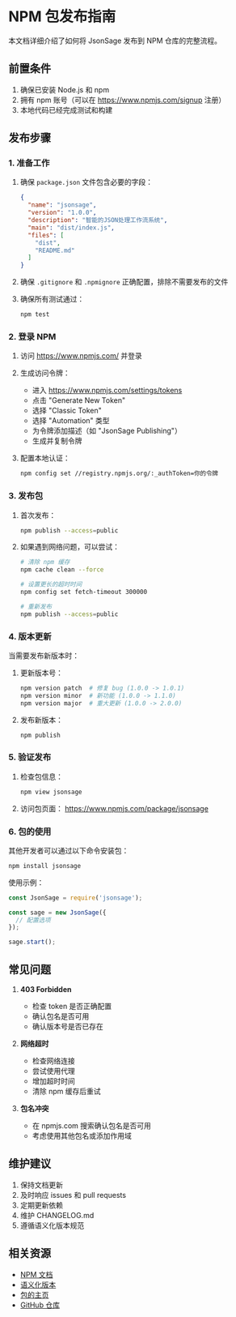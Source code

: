 # NPM 包发布指南

本文档详细介绍了如何将 JsonSage 发布到 NPM 仓库的完整流程。

## 前置条件

1. 确保已安装 Node.js 和 npm
2. 拥有 npm 账号（可以在 https://www.npmjs.com/signup 注册）
3. 本地代码已经完成测试和构建

## 发布步骤

### 1. 准备工作

1. 确保 `package.json` 文件包含必要的字段：
   ```json
   {
     "name": "jsonsage",
     "version": "1.0.0",
     "description": "智能的JSON处理工作流系统",
     "main": "dist/index.js",
     "files": [
       "dist",
       "README.md"
     ]
   }
   ```

2. 确保 `.gitignore` 和 `.npmignore` 正确配置，排除不需要发布的文件

3. 确保所有测试通过：
   ```bash
   npm test
   ```

### 2. 登录 NPM

1. 访问 https://www.npmjs.com/ 并登录

2. 生成访问令牌：
   - 进入 https://www.npmjs.com/settings/tokens
   - 点击 "Generate New Token"
   - 选择 "Classic Token"
   - 选择 "Automation" 类型
   - 为令牌添加描述（如 "JsonSage Publishing"）
   - 生成并复制令牌

3. 配置本地认证：
   ```bash
   npm config set //registry.npmjs.org/:_authToken=你的令牌
   ```

### 3. 发布包

1. 首次发布：
   ```bash
   npm publish --access=public
   ```

2. 如果遇到网络问题，可以尝试：
   ```bash
   # 清除 npm 缓存
   npm cache clean --force
   
   # 设置更长的超时时间
   npm config set fetch-timeout 300000
   
   # 重新发布
   npm publish --access=public
   ```

### 4. 版本更新

当需要发布新版本时：

1. 更新版本号：
   ```bash
   npm version patch  # 修复 bug (1.0.0 -> 1.0.1)
   npm version minor  # 新功能 (1.0.0 -> 1.1.0)
   npm version major  # 重大更新 (1.0.0 -> 2.0.0)
   ```

2. 发布新版本：
   ```bash
   npm publish
   ```

### 5. 验证发布

1. 检查包信息：
   ```bash
   npm view jsonsage
   ```

2. 访问包页面：
   https://www.npmjs.com/package/jsonsage

### 6. 包的使用

其他开发者可以通过以下命令安装包：
```bash
npm install jsonsage
```

使用示例：
```javascript
const JsonSage = require('jsonsage');

const sage = new JsonSage({
  // 配置选项
});

sage.start();
```

## 常见问题

1. **403 Forbidden**
   - 检查 token 是否正确配置
   - 确认包名是否可用
   - 确认版本号是否已存在

2. **网络超时**
   - 检查网络连接
   - 尝试使用代理
   - 增加超时时间
   - 清除 npm 缓存后重试

3. **包名冲突**
   - 在 npmjs.com 搜索确认包名是否可用
   - 考虑使用其他包名或添加作用域

## 维护建议

1. 保持文档更新
2. 及时响应 issues 和 pull requests
3. 定期更新依赖
4. 维护 CHANGELOG.md
5. 遵循语义化版本规范

## 相关资源

- [NPM 文档](https://docs.npmjs.com/)
- [语义化版本](https://semver.org/)
- [包的主页](https://www.npmjs.com/package/jsonsage)
- [GitHub 仓库](https://github.com/hongping1963-source/jsonsage)
